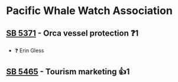 # Pacific Whale Watch Association

## [SB 5371](/bill/2023-24/sb/5371/) - Orca vessel protection   ❓1
* ❓ Erin Gless

## [SB 5465](/bill/2023-24/sb/5465/) - Tourism marketing 👍1  